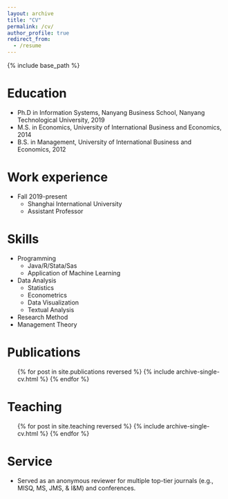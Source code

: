 ```yaml
---
layout: archive
title: "CV"
permalink: /cv/
author_profile: true
redirect_from:
  - /resume
---
```


{% include base_path %}

Education
======
* Ph.D in Information Systems, Nanyang Business School, Nanyang Technological University, 2019
* M.S. in Economics, University of International Business and Economics, 2014
* B.S. in Management, University of International Business and Economics, 2012

Work experience
======
* Fall 2019-present
  * Shanghai International University
  * Assistant Professor
  
Skills
======
* Programming
  * Java/R/Stata/Sas
  * Application of Machine Learning
* Data Analysis
  * Statistics
  * Econometrics
  * Data Visualization
  * Textual Analysis
* Research Method
* Management Theory

Publications
======
  <ul>{% for post in site.publications reversed %}
    {% include archive-single-cv.html %}
  {% endfor %}</ul>
  
Teaching
======
  <ul>{% for post in site.teaching reversed %}
    {% include archive-single-cv.html %}
  {% endfor %}</ul>
  
Service
======
* Served as an anonymous reviewer for multiple top-tier journals (e.g., MISQ, MS, JMS, & I&M) and conferences.

